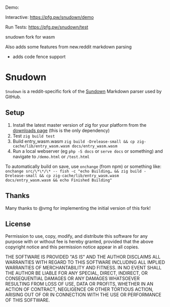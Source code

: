 ﻿Demo:

Interactive: https://pfg.pw/snudown/demo

Run Tests: https://pfg.pw/snudown/test

snudown fork for wasm

Also adds some features from new.reddit markdown parsing

- adds code fence support

# Snudown

`Snudown` is a reddit-specific fork of the [Sundown](http://github.com/vmg/sundown)
Markdown parser used by GitHub.

## Setup

1. Install the latest master version of zig for your platform from the [downloads page](https://ziglang.org/download/) (this is the only dependency)
2. Test `zig build test`
3. Build entry_wasm.wasm `zig build -Drelease-small && cp zig-cache/lib/entry_wasm.wasm docs/entry_wasm.wasm`
4. Run a local webserver (eg `php -S docs` or `serve docs` or something) and navigate to `/demo.html` or `/test.html`

To automatically build on save, use `onchange` (from npm) or something like: `onchange src/\*\*/\* -- fish -c "echo Building… && zig build -Drelease-small && cp zig-cache/lib/entry_wasm.wasm docs/entry_wasm.wasm && echo Finished Building"`

## Thanks

Many thanks to @vmg for implementing the initial version of this fork!

## License

Permission to use, copy, modify, and distribute this software for any
purpose with or without fee is hereby granted, provided that the above
copyright notice and this permission notice appear in all copies.

THE SOFTWARE IS PROVIDED "AS IS" AND THE AUTHOR DISCLAIMS ALL WARRANTIES
WITH REGARD TO THIS SOFTWARE INCLUDING ALL IMPLIED WARRANTIES OF
MERCHANTABILITY AND FITNESS. IN NO EVENT SHALL THE AUTHOR BE LIABLE FOR
ANY SPECIAL, DIRECT, INDIRECT, OR CONSEQUENTIAL DAMAGES OR ANY DAMAGES
WHATSOEVER RESULTING FROM LOSS OF USE, DATA OR PROFITS, WHETHER IN AN
ACTION OF CONTRACT, NEGLIGENCE OR OTHER TORTIOUS ACTION, ARISING OUT OF
OR IN CONNECTION WITH THE USE OR PERFORMANCE OF THIS SOFTWARE.
